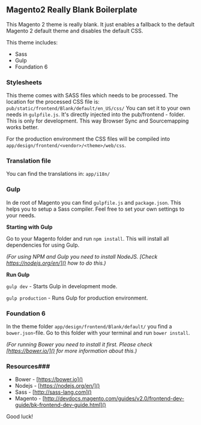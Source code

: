 ## Magento2 Really Blank Boilerplate

This Magento 2 theme is really blank. It just enables a fallback to the default Magento 2 default theme and disables the default CSS.

This theme includes:

* Sass
* Gulp
* Foundation 6


### Stylesheets ###
This theme comes with SASS files which needs to be processed.
The location for the processed CSS file is:
```pub/static/frontend/Blank/default/en_US/css/```
You can set it to your own needs in `gulpfile.js`. It's directly injected into the pub/frontend - folder. This is only for development. This way Browser Sync and Sourcemapping works better.

For the production environment the CSS files will be compiled into `app/design/frontend/<vendor>/<theme>/web/css`. 

### Translation file ###

You can find the translations in:
```app/i18n/```

### Gulp ###

In de root of Magento you can find `gulpfile.js` and `package.json`.
This helps you to setup a Sass compiler.
Feel free to set your own settings to your needs.

**Starting with Gulp**

Go to your Magento folder and run `npm install`.
This will install all dependencies for using Gulp.

*(For using NPM and Gulp you need to install NodeJS. [Check https://nodejs.org/en/]() how to do this.)*

**Run Gulp**

```gulp dev``` - Starts Gulp in development mode.  

```gulp production``` - Runs Gulp for production environment.

### Foundation 6 ###

In the theme folder `app/design/frontend/Blank/default/` you find a `bower.json`-file. Go to this folder with your terminal and run `bower install`.

*(For running Bower you need to install it first. Please check [https://bower.io/]() for more information about this.)*


### Resources###

* Bower - [https://bower.io]() 
* Nodejs - [https://nodejs.org/en/]() 
* Sass - [http://sass-lang.com]() 
* Magento - [http://devdocs.magento.com/guides/v2.0/frontend-dev-guide/bk-frontend-dev-guide.html]()



Good luck!